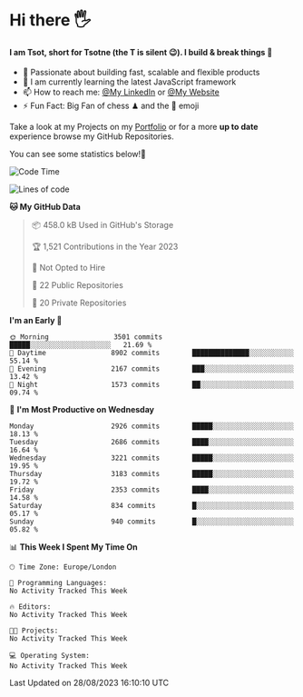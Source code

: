 # Hi there :raised_hand_with_fingers_splayed:
#### I am Tsot, short for Tsotne (the T is silent :wink:). I build & break things :space_invader:
- :telescope: Passionate about building fast, scalable and flexible products
- :seedling: I am currently learning the latest JavaScript framework 
- :mailbox: How to reach me: [@My LinkedIn](https://www.linkedin.com/in/tsotne-gvadzabia/) or [@My Website](https://tsotne.co.uk/contact)
- :zap: Fun Fact: Big Fan of chess ♟ and the 👾 emoji

Take a look at my Projects on my [Portfolio](https://tsotne.co.uk/) or for a more **up to date** experience browse my GitHub Repositories.

You can see some statistics below!:space_invader:
<!--START_SECTION:waka-->
![Code Time](http://img.shields.io/badge/Code%20Time-761%20hrs%202%20mins-blue)

![Lines of code](https://img.shields.io/badge/From%20Hello%20World%20I%27ve%20Written-7.2%20million%20lines%20of%20code-blue)

**🐱 My GitHub Data** 

> 📦 458.0 kB Used in GitHub's Storage 
 > 
> 🏆 1,521 Contributions in the Year 2023
 > 
> 🚫 Not Opted to Hire
 > 
> 📜 22 Public Repositories 
 > 
> 🔑 20 Private Repositories 
 > 
**I'm an Early 🐤** 

```text
🌞 Morning                3501 commits        █████░░░░░░░░░░░░░░░░░░░░   21.69 % 
🌆 Daytime                8902 commits        ██████████████░░░░░░░░░░░   55.14 % 
🌃 Evening                2167 commits        ███░░░░░░░░░░░░░░░░░░░░░░   13.42 % 
🌙 Night                  1573 commits        ██░░░░░░░░░░░░░░░░░░░░░░░   09.74 % 
```
📅 **I'm Most Productive on Wednesday** 

```text
Monday                   2926 commits        █████░░░░░░░░░░░░░░░░░░░░   18.13 % 
Tuesday                  2686 commits        ████░░░░░░░░░░░░░░░░░░░░░   16.64 % 
Wednesday                3221 commits        █████░░░░░░░░░░░░░░░░░░░░   19.95 % 
Thursday                 3183 commits        █████░░░░░░░░░░░░░░░░░░░░   19.72 % 
Friday                   2353 commits        ████░░░░░░░░░░░░░░░░░░░░░   14.58 % 
Saturday                 834 commits         █░░░░░░░░░░░░░░░░░░░░░░░░   05.17 % 
Sunday                   940 commits         █░░░░░░░░░░░░░░░░░░░░░░░░   05.82 % 
```


📊 **This Week I Spent My Time On** 

```text
🕑︎ Time Zone: Europe/London

💬 Programming Languages: 
No Activity Tracked This Week

🔥 Editors: 
No Activity Tracked This Week

🐱‍💻 Projects: 
No Activity Tracked This Week

💻 Operating System: 
No Activity Tracked This Week
```


 Last Updated on 28/08/2023 16:10:10 UTC
<!--END_SECTION:waka-->
